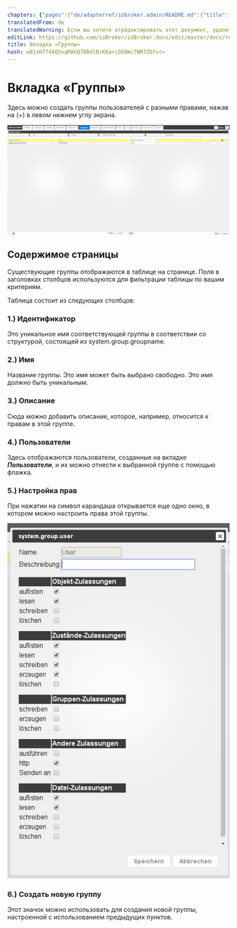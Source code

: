 ```yaml
---
chapters: {"pages":{"de/adapterref/iobroker.admin/README.md":{"title":{"de":"no title"},"content":"de/adapterref/iobroker.admin/README.md"},"de/adapterref/iobroker.admin/admin/tab-adapters.md":{"title":{"de":"Der Reiter Adapter"},"content":"de/adapterref/iobroker.admin/admin/tab-adapters.md"},"de/adapterref/iobroker.admin/admin/tab-instances.md":{"title":{"de":"Der Reiter Instanzen"},"content":"de/adapterref/iobroker.admin/admin/tab-instances.md"},"de/adapterref/iobroker.admin/admin/tab-objects.md":{"title":{"de":"Der Reiter Objekte"},"content":"de/adapterref/iobroker.admin/admin/tab-objects.md"},"de/adapterref/iobroker.admin/admin/tab-states.md":{"title":{"de":"Der Reiter Zustände"},"content":"de/adapterref/iobroker.admin/admin/tab-states.md"},"de/adapterref/iobroker.admin/admin/tab-groups.md":{"title":{"de":"Der Reiter Gruppen"},"content":"de/adapterref/iobroker.admin/admin/tab-groups.md"},"de/adapterref/iobroker.admin/admin/tab-users.md":{"title":{"de":"Der Reiter Benutzer"},"content":"de/adapterref/iobroker.admin/admin/tab-users.md"},"de/adapterref/iobroker.admin/admin/tab-events.md":{"title":{"de":"Der Reiter Ereignisse"},"content":"de/adapterref/iobroker.admin/admin/tab-events.md"},"de/adapterref/iobroker.admin/admin/tab-hosts.md":{"title":{"de":"Der Reiter Hosts"},"content":"de/adapterref/iobroker.admin/admin/tab-hosts.md"},"de/adapterref/iobroker.admin/admin/tab-enums.md":{"title":{"de":"Der Reiter Aufzählungen"},"content":"de/adapterref/iobroker.admin/admin/tab-enums.md"},"de/adapterref/iobroker.admin/admin/tab-log.md":{"title":{"de":"Der Reiter Log"},"content":"de/adapterref/iobroker.admin/admin/tab-log.md"},"de/adapterref/iobroker.admin/admin/tab-system.md":{"title":{"de":"Die Systemeinstellungen"},"content":"de/adapterref/iobroker.admin/admin/tab-system.md"}}}
translatedFrom: de
translatedWarning: Если вы хотите отредактировать этот документ, удалите поле «translationFrom», в противном случае этот документ будет снова автоматически переведен
editLink: https://github.com/ioBroker/ioBroker.docs/edit/master/docs/ru/adapterref/iobroker.admin/tab-groups.md
title: Вкладка «Группы»
hash: w81xH774XQVxqMAhQ70BdlBiKKarcO5bWiTNR7Zbfvc=
---
```

# Вкладка «Группы»
Здесь можно создать группы пользователей с разными правами, нажав на (+) в левом нижнем углу экрана.

![iobroker_adapter_admin_user_02](../../../de/adapterref/iobroker.admin/img/tab-groups_admin_User_02.jpg)

## Содержимое страницы
Существующие группы отображаются в таблице на странице. Поля в заголовках столбцов используются для фильтрации таблицы по вашим критериям.

Таблица состоит из следующих столбцов:

### **1.) Идентификатор**
Это уникальное имя соответствующей группы в соответствии со структурой, состоящей из system.group.groupname.

### **2.) Имя**
Название группы. Это имя может быть выбрано свободно. Это имя должно быть уникальным.

### **3.) Описание**
Сюда можно добавить описание, которое, например, относится к правам в этой группе.

### **4.) Пользователи**
Здесь отображаются пользователи, созданные на вкладке **_Пользователи_**, и их можно отнести к выбранной группе с помощью флажка.

### **5.) Настройка прав**
При нажатии на символ карандаша открывается еще одно окно, в котором можно настроить права этой группы.

![iobroker_adapter_admin_user_rechte_01](../../../de/adapterref/iobroker.admin/img/tab-groups_User_Rechte_01.jpg)

### **6.) Создать новую группу**
Этот значок можно использовать для создания новой группы, настроенной с использованием предыдущих пунктов.